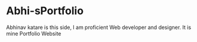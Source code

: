 # Abhi-sPortfolio
Abhinav katare is this side, I am proficient Web developer and designer. It is mine Portfolio Website
